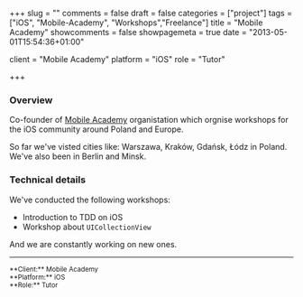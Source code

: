 +++
slug = ""
comments = false
draft = false
categories = ["project"]
tags = ["iOS", "Mobile-Academy", "Workshops","Freelance"]
title = "Mobile Academy"
showcomments = false
showpagemeta = true
date = "2013-05-01T15:54:36+01:00"

client = "Mobile Academy"
platform = "iOS"
role = "Tutor"

+++

### Overview

Co-founder of [Mobile Academy](http://mobile-academy.io) organistation which orgnise workshops for the iOS community around Poland and Europe. 

So far we've visted cities like: Warszawa, Kraków, Gdańsk, Łódz in Poland. We've also been in Berlin and Minsk.

### Technical details

We've conducted the following workshops:
- Introduction to TDD on iOS
- Workshop about `UICollectionView`

And we are constantly working on new ones.

---
<sup>
**Client:**	Mobile Academy</br>
**Platform:**	iOS</br>
**Role:**		Tutor
</sup>
